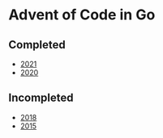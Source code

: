 # Advent of Code in Go

## Completed

- [2021](./cmd/2021)
- [2020](./cmd/2020)

## Incompleted

- [2018](./cmd/2018)
- [2015](./cmd/2015)

